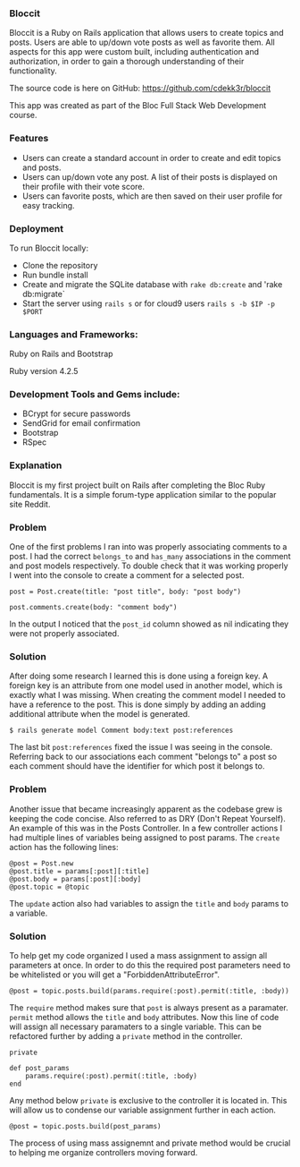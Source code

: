 <h3>Bloccit</h3>

Bloccit is a Ruby on Rails application that allows users to create topics and posts. Users are able to up/down vote posts as well as favorite them. All aspects for this app were custom built, including authentication and authorization, in order to gain a thorough understanding of their functionality.

The source code is here on GitHub: https://github.com/cdekk3r/bloccit

This app was created as part of the Bloc Full Stack Web Development course.

<h3>Features</h3>

- Users can create a standard account in order to create and edit topics and posts.
- Users can up/down vote any post. A list of their posts is displayed on their profile with their vote score.
- Users can favorite posts, which are then saved on their user profile for easy tracking.

<h3>Deployment</h3>

To run Bloccit locally:

- Clone the repository
- Run bundle install
- Create and migrate the SQLite database with `rake db:create` and 'rake db:migrate`
- Start the server using `rails s` or for cloud9 users `rails s -b $IP -p $PORT`

<h3>Languages and Frameworks:</h3> Ruby on Rails and Bootstrap

Ruby version 4.2.5

<h3>Development Tools and Gems include:</h3>

- BCrypt for secure passwords
- SendGrid for email confirmation
- Bootstrap
- RSpec

<h3>Explanation</h3>

Bloccit is my first project built on Rails after completing the Bloc Ruby fundamentals. It is a simple forum-type application similar to the popular site Reddit.

<h3>Problem</h3> 

One of the first problems I ran into was properly associating comments to a post. I had the correct `belongs_to` and `has_many` associations in the comment and post models respectively. To double check that it
was working properly I went into the console to create a comment for a selected post.

`post = Post.create(title: "post title", body: "post body")`

`post.comments.create(body: "comment body")`

In the output I noticed that the `post_id` column showed as nil indicating they were not properly associated.

<h3>Solution</h3>

After doing some research I learned this is done using a foreign key. A foreign key is an attribute from one model used in another model, which is exactly what I was missing. 
When creating the comment model I needed to have a reference to the post. This is done simply by adding an adding additional attribute when the model is generated.

`$ rails generate model Comment body:text post:references`

The last bit `post:references` fixed the issue I was seeing in the console. Referring back to our associations each comment "belongs to" a post so each comment should have the identifier for which post it 
belongs to.

<h3>Problem</h3>

Another issue that became increasingly apparent as the codebase grew is keeping the code concise. Also referred to as DRY (Don't Repeat Yourself). An example of this was in the Posts Controller.
In a few controller actions I had multiple lines of variables being assigned to post params. The `create` action has the following lines:

```
@post = Post.new
@post.title = params[:post][:title]
@post.body = params[:post][:body]
@post.topic = @topic
```

The `update` action also had variables to assign the `title` and `body` params to a variable.

<h3>Solution</h3>

To help get my code organized I used a mass assignment to assign all parameters at once. In order to do this the required post parameters need to be whitelisted or you will get a "ForbiddenAttributeError".

`@post = topic.posts.build(params.require(:post).permit(:title, :body))`

The `require` method makes sure that `post` is always present as a paramater. `permit` method allows the `title` and `body` attributes. Now this line of code will assign all necessary paramaters to a single variable.
This can be refactored further by adding a `private` method in the controller.

```
private

def post_params
    params.require(:post).permit(:title, :body)
end
```

Any method below `private` is exclusive to the controller it is located in. This will allow us to condense our variable assignment further in each action.

`@post = topic.posts.build(post_params)`

The process of using mass assignemnt and private method would be crucial to helping me organize controllers moving forward.

